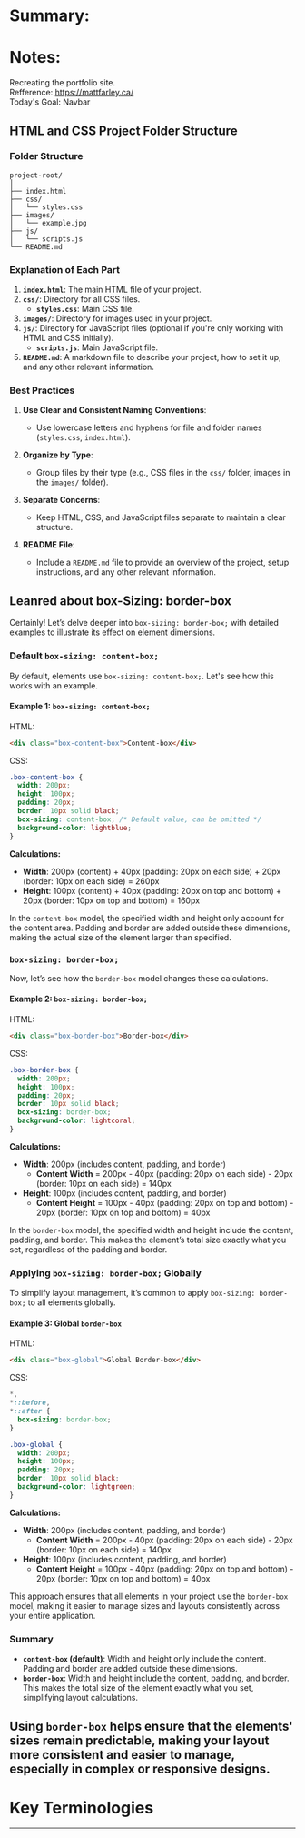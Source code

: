 # Summary:

# Notes:   
Recreating the portfolio site.   
Refference: https://mattfarley.ca/   
Today's Goal: Navbar

## HTML and CSS Project Folder Structure

### Folder Structure

```
project-root/
│
├── index.html
├── css/
│   └── styles.css
├── images/
│   └── example.jpg
├── js/
│   └── scripts.js
└── README.md
```

### Explanation of Each Part

1. **`index.html`**: The main HTML file of your project.
2. **`css/`**: Directory for all CSS files.
   - **`styles.css`**: Main CSS file.
3. **`images/`**: Directory for images used in your project.
4. **`js/`**: Directory for JavaScript files (optional if you're only working with HTML and CSS initially).
   - **`scripts.js`**: Main JavaScript file.
5. **`README.md`**: A markdown file to describe your project, how to set it up, and any other relevant information.

### Best Practices

1. **Use Clear and Consistent Naming Conventions**:
   - Use lowercase letters and hyphens for file and folder names (`styles.css`, `index.html`).
   
2. **Organize by Type**:
   - Group files by their type (e.g., CSS files in the `css/` folder, images in the `images/` folder).
   
3. **Separate Concerns**:
   - Keep HTML, CSS, and JavaScript files separate to maintain a clear structure.
   
4. **README File**:
   - Include a `README.md` file to provide an overview of the project, setup instructions, and any other relevant information.

## Leanred about **box-Sizing: border-box**
Certainly! Let’s delve deeper into `box-sizing: border-box;` with detailed examples to illustrate its effect on element dimensions.

### Default `box-sizing: content-box;`

By default, elements use `box-sizing: content-box;`. Let's see how this works with an example.

#### Example 1: `box-sizing: content-box;`

HTML:
```html
<div class="box-content-box">Content-box</div>
```

CSS:
```css
.box-content-box {
  width: 200px;
  height: 100px;
  padding: 20px;
  border: 10px solid black;
  box-sizing: content-box; /* Default value, can be omitted */
  background-color: lightblue;
}
```

**Calculations:**

- **Width**: 200px (content) + 40px (padding: 20px on each side) + 20px (border: 10px on each side) = 260px
- **Height**: 100px (content) + 40px (padding: 20px on top and bottom) + 20px (border: 10px on top and bottom) = 160px

In the `content-box` model, the specified width and height only account for the content area. Padding and border are added outside these dimensions, making the actual size of the element larger than specified.

### `box-sizing: border-box;`

Now, let’s see how the `border-box` model changes these calculations.

#### Example 2: `box-sizing: border-box;`

HTML:
```html
<div class="box-border-box">Border-box</div>
```

CSS:
```css
.box-border-box {
  width: 200px;
  height: 100px;
  padding: 20px;
  border: 10px solid black;
  box-sizing: border-box;
  background-color: lightcoral;
}
```

**Calculations:**

- **Width**: 200px (includes content, padding, and border)
  - **Content Width** = 200px - 40px (padding: 20px on each side) - 20px (border: 10px on each side) = 140px
- **Height**: 100px (includes content, padding, and border)
  - **Content Height** = 100px - 40px (padding: 20px on top and bottom) - 20px (border: 10px on top and bottom) = 40px

In the `border-box` model, the specified width and height include the content, padding, and border. This makes the element’s total size exactly what you set, regardless of the padding and border.

### Applying `box-sizing: border-box;` Globally

To simplify layout management, it’s common to apply `box-sizing: border-box;` to all elements globally.

#### Example 3: Global `border-box`

HTML:
```html
<div class="box-global">Global Border-box</div>
```

CSS:
```css
*,
*::before,
*::after {
  box-sizing: border-box;
}

.box-global {
  width: 200px;
  height: 100px;
  padding: 20px;
  border: 10px solid black;
  background-color: lightgreen;
}
```

**Calculations:**

- **Width**: 200px (includes content, padding, and border)
  - **Content Width** = 200px - 40px (padding: 20px on each side) - 20px (border: 10px on each side) = 140px
- **Height**: 100px (includes content, padding, and border)
  - **Content Height** = 100px - 40px (padding: 20px on top and bottom) - 20px (border: 10px on top and bottom) = 40px

This approach ensures that all elements in your project use the `border-box` model, making it easier to manage sizes and layouts consistently across your entire application.

### Summary

- **`content-box` (default)**: Width and height only include the content. Padding and border are added outside these dimensions.
- **`border-box`**: Width and height include the content, padding, and border. This makes the total size of the element exactly what you set, simplifying layout calculations.

Using `border-box` helps ensure that the elements' sizes remain predictable, making your layout more consistent and easier to manage, especially in complex or responsive designs.
---

# Key Terminologies
---
